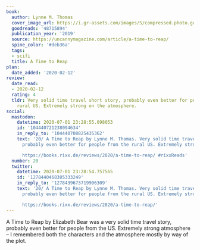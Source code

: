 ```yaml
---
book:
  author: Lynne M. Thomas
  cover_image_url: https://i.gr-assets.com/images/S/compressed.photo.goodreads.com/books/1572999756l/48715894._SY475_.jpg
  goodreads: '48715894'
  publication_year: '2019'
  source: https://uncannymagazine.com/article/a-time-to-reap/
  spine_color: '#deb36a'
  tags:
  - scifi
  title: A Time to Reap
plan:
  date_added: '2020-02-12'
review:
  date_read:
  - 2020-02-12
  rating: 4
  tldr: Very solid time travel short story, probably even better for people from the
    rural US. Extremely strong on the atmosphere.
social:
  mastodon:
    datetime: 2020-07-01 23:28:55.098053
    id: '104440721238094634'
    in_reply_to: '104440708825435362'
    text: '20/ A Time to Reap by Lynne M. Thomas. Very solid time travel short story,
      probably even better for people from the rural US. Extremely strong on the atmosphere.

      https://books.rixx.de/reviews/2020/a-time-to-reap/ #rixxReads'
  number: 20
  twitter:
    datetime: 2020-07-01 23:28:54.757565
    id: '1278440468385333249'
    in_reply_to: '1278439673719906309'
    text: '20/ A Time to Reap by Lynne M. Thomas. Very solid time travel short story,
      probably even better for people from the rural US. Extremely strong on the atmosphere.

      https://books.rixx.de/reviews/2020/a-time-to-reap/'
---
```


A Time to Reap by Elizabeth Bear was a very solid time travel story, probably even better for people from the US.
Extremely strong atmosphere – I remembered both the characters and the atmosphere mostly by way of the plot.
